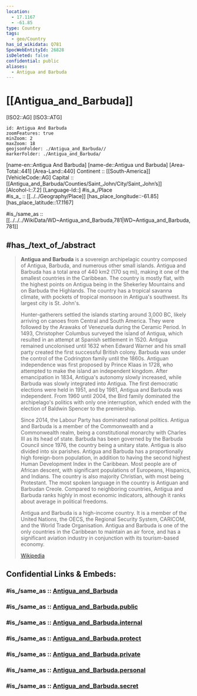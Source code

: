 ```yaml
---
location:
  - 17.1167
  - -61.85
type: Country
tags:
  - geo/Country
has_id_wikidata: Q781
SpocWebEntityId: 26828
isDeleted: false
confidential: public
aliases:
  - Antigua and Barbuda
---
```


# [[Antigua_and_Barbuda]] 

[ISO2::AG] 
[ISO3::ATG] 

```leaflet
id: Antigua And Barbuda
zoomFeatures: true 
minZoom: 2 
maxZoom: 18
geojsonFolder: ./Antigua_and_Barbuda//
markerFolder: ./Antigua_and_Barbuda/
```

[name-en::Antigua And Barbuda] 
[name-de::Antigua und Barbuda] 
[Area-Total::441] 
[Area-Land::440] 
Continent :: [[South-America]]  
[VehicleCode::AG] 
Capital :: [[Antigua_and_Barbuda/Counties/Saint_John/City/Saint_John’s]]  
[Alcohol-l::7.2] 
[Language-Id::] 
#is_a_/Place  
#is_a_ :: [[../../Geography/Place]] 
[has_place_longitude::-61.85] 
[has_place_latitude::17.1167] 

#is_/same_as :: [[../../../WikiData/WD~Antigua_and_Barbuda,781|WD~Antigua_and_Barbuda,781]]  

## #has_/text_of_/abstract 

> **Antigua and Barbuda** is a sovereign archipelagic country composed of Antigua, Barbuda, and numerous other small islands. Antigua and Barbuda has a total area of 440 km2 (170 sq mi), making it one of the smallest countries in the Caribbean. The country is mostly flat, with the highest points on Antigua being in the Shekerley Mountains and on Barbuda the Highlands. The country has a tropical savanna climate, with pockets of tropical monsoon in Antigua's southwest. Its largest city is St. John's.
>
> Hunter-gatherers settled the islands starting around 3,000 BC, likely arriving on canoes from Central and South America. They were followed by the Arawaks of Venezuela during the Ceramic Period. In 1493, Christopher Columbus surveyed the island of Antigua, which resulted in an attempt at Spanish settlement in 1520. Antigua remained uncolonised until 1632 when Edward Warner and his small party created the first successful British colony. Barbuda was under the control of the Codrington family until the 1860s. Antiguan independence was first proposed by Prince Klaas in 1728, who attempted to make the island an independent kingdom. After emancipation in 1834, Antigua's autonomy slowly increased, while Barbuda was slowly integrated into Antigua. The first democratic elections were held in 1951, and by 1981, Antigua and Barbuda was independent. From 1960 until 2004, the Bird family dominated the archipelago's politics with only one interruption, which ended with the election of Baldwin Spencer to the premiership.
>
> Since 2014, the Labour Party has dominated national politics. Antigua and Barbuda is a member of the Commonwealth and a Commonwealth realm, being a constitutional monarchy with Charles III as its head of state. Barbuda has been governed by the Barbuda Council since 1976, the country being a unitary state. Antigua is also divided into six parishes. Antigua and Barbuda has a proportionally high foreign-born population, in addition to having the second highest Human Development Index in the Caribbean. Most people are of African descent, with significant populations of Europeans, Hispanics, and Indians. The country is also majority Christian, with most being Protestant. The most spoken language in the country is Antiguan and Barbudan Creole. Compared to neighboring countries, Antigua and Barbuda ranks highly in most economic indicators, although it ranks about average in political freedoms.
>
> Antigua and Barbuda is a high-income country. It is a member of the United Nations, the OECS, the Regional Security System, CARICOM, and the World Trade Organisation. Antigua and Barbuda is one of the only countries in the Caribbean to maintain an air force, and has a significant aviation industry in conjunction with its tourism-based economy.
>
> [Wikipedia](https://en.wikipedia.org/wiki/Antigua%20and%20Barbuda) 


## Confidential Links & Embeds: 

### #is_/same_as :: [Antigua_and_Barbuda](/_Standards/Earth/Continent/America~Caribbean/Antigua_and_Barbuda.md) 

### #is_/same_as :: [Antigua_and_Barbuda.public](/_public/Earth/Continent/America~Caribbean/Antigua_and_Barbuda.public.md) 

### #is_/same_as :: [Antigua_and_Barbuda.internal](/_internal/Earth/Continent/America~Caribbean/Antigua_and_Barbuda.internal.md) 

### #is_/same_as :: [Antigua_and_Barbuda.protect](/_protect/Earth/Continent/America~Caribbean/Antigua_and_Barbuda.protect.md) 

### #is_/same_as :: [Antigua_and_Barbuda.private](/_private/Earth/Continent/America~Caribbean/Antigua_and_Barbuda.private.md) 

### #is_/same_as :: [Antigua_and_Barbuda.personal](/_personal/Earth/Continent/America~Caribbean/Antigua_and_Barbuda.personal.md) 

### #is_/same_as :: [Antigua_and_Barbuda.secret](/_secret/Earth/Continent/America~Caribbean/Antigua_and_Barbuda.secret.md)

